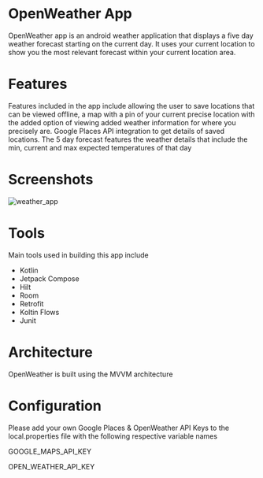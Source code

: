 # OpenWeather App

OpenWeather app is an android weather application that displays a five day weather forecast starting on the current day. It uses your current location to show you the most relevant forecast within your current location area.

# Features
Features included in the app include allowing the user to save locations that can be viewed offline, a map with a pin of your current precise location with the added option of viewing added weather information for where you precisely are. Google Places API integration to get details of saved locations. The 5 day forecast features the weather details that include the min, current and max expected temperatures of that day

# Screenshots 

![weather_app](https://user-images.githubusercontent.com/33720666/226706552-4429f8b1-424a-499e-808b-716a31636b2d.jpg)


# Tools 

Main tools used in building this app include

* Kotlin
* Jetpack Compose
* Hilt
* Room 
* Retrofit
* Koltin Flows
* Junit 

# Architecture 

OpenWeather is built using the MVVM architecture 

# Configuration

Please add your own Google Places & OpenWeather API Keys to the local.properties file with the following respective variable names

GOOGLE_MAPS_API_KEY

OPEN_WEATHER_API_KEY
